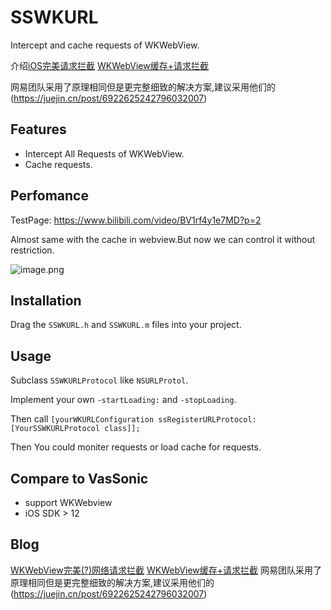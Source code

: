 
# SSWKURL

Intercept and cache requests of WKWebView.

介绍[iOS完美请求拦截](https://www.jianshu.com/p/7b28cbd8f92a)
[WKWebView缓存+请求拦截](https://www.jianshu.com/p/44f4fa1d3d12)

网易团队采用了原理相同但是更完整细致的解决方案,建议采用他们的(https://juejin.cn/post/6922625242796032007)

## Features

- Intercept All Requests of WKWebView.
- Cache requests.

## Perfomance

TestPage: 
https://www.bilibili.com/video/BV1rf4y1e7MD?p=2

Almost same with the cache in webview.But now we can control it without restriction.

![image.png](Demo/WechatIMG1822.png)



## Installation

Drag the `SSWKURL.h` and `SSWKURL.m` files into your project.


## Usage

Subclass `SSWKURLProtocol` like `NSURLProtol`.

Implement your own `-startLoading:` and `-stopLoading`.

Then call `[yourWKURLConfiguration ssRegisterURLProtocol:[YourSSWKURLProtocol class]];`

Then You could moniter requests or load cache for requests.

## Compare to VasSonic

- support WKWebview
- iOS SDK > 12


## Blog

[WKWebView完美(?)网络请求拦截](https://www.jianshu.com/p/7b28cbd8f92a)
[WKWebView缓存+请求拦截](https://www.jianshu.com/p/44f4fa1d3d12)
网易团队采用了原理相同但是更完整细致的解决方案,建议采用他们的(https://juejin.cn/post/6922625242796032007)

